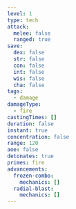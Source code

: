 ```yaml
---
level: 1
type: tech
attack:
  melee: false
  ranged: true
save:
  dex: false
  str: false
  con: false
  int: false
  wis: false
  cha: false
tags:
  - damage
damageType:
  - fire
castingTimes: []
duration: false
instant: true
concentration: false
range: 120
aoe: false
detonates: true
primes: fire
advancements:
  frozen-combo:
    mechanics: []
  radial-blast:
    mechanics: []
---
```

